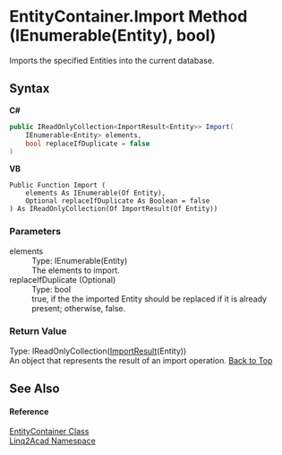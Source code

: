 # EntityContainer.Import Method (IEnumerable(Entity), bool)
 

Imports the specified Entities into the current database.

## Syntax

**C#**<br />
``` C#
public IReadOnlyCollection<ImportResult<Entity>> Import(
	IEnumerable<Entity> elements,
	bool replaceIfDuplicate = false
)
```

**VB**<br />
``` VB
Public Function Import ( 
	elements As IEnumerable(Of Entity),
	Optional replaceIfDuplicate As Boolean = false
) As IReadOnlyCollection(Of ImportResult(Of Entity))
```


### Parameters
<dl><dt>elements</dt><dd>Type: IEnumerable(Entity)<br />The elements to import.</dd><dt>replaceIfDuplicate (Optional)</dt><dd>Type: bool<br />true, if the the imported Entity should be replaced if it is already present; otherwise, false.</dd></dl>

### Return Value
Type: IReadOnlyCollection(<a href="T_Linq2Acad_ImportResult_1.md#ImportResultT-Class">ImportResult</a>(Entity))<br />An object that represents the result of an import operation.
<a href="#EntityContainerImport-Method-IEnumerableEntity-bool">Back to Top</a>

## See Also


#### Reference
<a href="T_Linq2Acad_EntityContainer.md#EntityContainer-Class">EntityContainer Class</a><br /><a href="N_Linq2Acad.md#Linq2Acad-Namespace">Linq2Acad Namespace</a><br />
